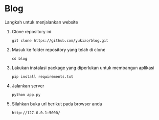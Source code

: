 # Blog

Langkah untuk menjalankan website

1. Clone repository ini
    ```
    git clone https://github.com/yukiao/blog.git
    ```
2. Masuk ke folder repository yang telah di clone
    ```
    cd blog
    ```
3. Lakukan instalasi package yang diperlukan untuk membangun aplikasi
    ```
    pip install requirements.txt
    ```
4. Jalankan server
    ```
    python app.py
    ```
5. Silahkan buka url berikut pada browser anda
    ```
    http://127.0.0.1:5000/
    ```
